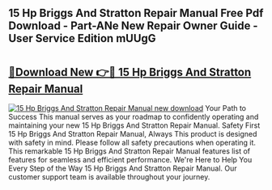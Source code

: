## 15 Hp Briggs And Stratton Repair Manual Free Pdf Download - Part-ANe New Repair Owner Guide - User Service Edition mUUgG

# <h2><a href="http://bc70027.oget.top/?id=15+Hp+Briggs+And+Stratton+Repair+Manual">🔗Download New 👉🔴 15 Hp Briggs And Stratton Repair Manual</a></h2>

[![15 Hp Briggs And Stratton Repair Manual new download](https://i.imgur.com/5g1atiW.png)](http://bc70027.oget.top/?id=15+Hp+Briggs+And+Stratton+Repair+Manual)
Your Path to Success This manual serves as your roadmap to confidently operating and maintaining your new 15 Hp Briggs And Stratton Repair Manual. Safety First 15 Hp Briggs And Stratton Repair Manual, Always This product is designed with safety in mind. Please follow all safety precautions when operating it. This remarkable 15 Hp Briggs And Stratton Repair Manual features list of features for seamless and efficient performance. We're Here to Help You Every Step of the Way 15 Hp Briggs And Stratton Repair Manual. Our customer support team is available throughout your journey.
